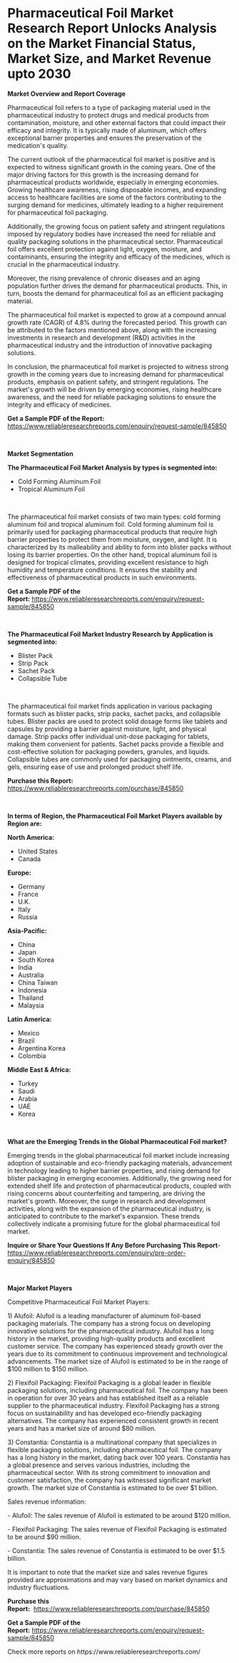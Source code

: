 <p><h1>Pharmaceutical Foil Market Research Report Unlocks Analysis on the Market Financial Status, Market Size, and Market Revenue upto 2030</h1></p><p><strong>Market Overview and Report Coverage</strong></p>
<p><p>Pharmaceutical foil refers to a type of packaging material used in the pharmaceutical industry to protect drugs and medical products from contamination, moisture, and other external factors that could impact their efficacy and integrity. It is typically made of aluminum, which offers exceptional barrier properties and ensures the preservation of the medication's quality.</p><p>The current outlook of the pharmaceutical foil market is positive and is expected to witness significant growth in the coming years. One of the major driving factors for this growth is the increasing demand for pharmaceutical products worldwide, especially in emerging economies. Growing healthcare awareness, rising disposable incomes, and expanding access to healthcare facilities are some of the factors contributing to the surging demand for medicines, ultimately leading to a higher requirement for pharmaceutical foil packaging.</p><p>Additionally, the growing focus on patient safety and stringent regulations imposed by regulatory bodies have increased the need for reliable and quality packaging solutions in the pharmaceutical sector. Pharmaceutical foil offers excellent protection against light, oxygen, moisture, and contaminants, ensuring the integrity and efficacy of the medicines, which is crucial in the pharmaceutical industry.</p><p>Moreover, the rising prevalence of chronic diseases and an aging population further drives the demand for pharmaceutical products. This, in turn, boosts the demand for pharmaceutical foil as an efficient packaging material.</p><p>The pharmaceutical foil market is expected to grow at a compound annual growth rate (CAGR) of 4.8% during the forecasted period. This growth can be attributed to the factors mentioned above, along with the increasing investments in research and development (R&D) activities in the pharmaceutical industry and the introduction of innovative packaging solutions.</p><p>In conclusion, the pharmaceutical foil market is projected to witness strong growth in the coming years due to increasing demand for pharmaceutical products, emphasis on patient safety, and stringent regulations. The market's growth will be driven by emerging economies, rising healthcare awareness, and the need for reliable packaging solutions to ensure the integrity and efficacy of medicines.</p></p>
<p><strong>Get a Sample PDF of the Report:</strong> <a href="https://www.reliableresearchreports.com/enquiry/request-sample/845850">https://www.reliableresearchreports.com/enquiry/request-sample/845850</a></p>
<p>&nbsp;</p>
<p><strong>Market Segmentation</strong></p>
<p><strong>The Pharmaceutical Foil Market Analysis by types is segmented into:</strong></p>
<p><ul><li>Cold Forming Aluminum Foil</li><li>Tropical Aluminum Foil</li></ul></p>
<p>&nbsp;</p>
<p><p>The pharmaceutical foil market consists of two main types: cold forming aluminum foil and tropical aluminum foil. Cold forming aluminum foil is primarily used for packaging pharmaceutical products that require high barrier properties to protect them from moisture, oxygen, and light. It is characterized by its malleability and ability to form into blister packs without losing its barrier properties. On the other hand, tropical aluminum foil is designed for tropical climates, providing excellent resistance to high humidity and temperature conditions. It ensures the stability and effectiveness of pharmaceutical products in such environments.</p></p>
<p><strong>Get a Sample PDF of the Report:</strong>&nbsp;<a href="https://www.reliableresearchreports.com/enquiry/request-sample/845850">https://www.reliableresearchreports.com/enquiry/request-sample/845850</a></p>
<p>&nbsp;</p>
<p><strong>The Pharmaceutical Foil Market Industry Research by Application is segmented into:</strong></p>
<p><ul><li>Blister Pack</li><li>Strip Pack</li><li>Sachet Pack</li><li>Collapsible Tube</li></ul></p>
<p>&nbsp;</p>
<p><p>The pharmaceutical foil market finds application in various packaging formats such as blister packs, strip packs, sachet packs, and collapsible tubes. Blister packs are used to protect solid dosage forms like tablets and capsules by providing a barrier against moisture, light, and physical damage. Strip packs offer individual unit-dose packaging for tablets, making them convenient for patients. Sachet packs provide a flexible and cost-effective solution for packaging powders, granules, and liquids. Collapsible tubes are commonly used for packaging ointments, creams, and gels, ensuring ease of use and prolonged product shelf life.</p></p>
<p><strong>Purchase this Report:</strong>&nbsp; <a href="https://www.reliableresearchreports.com/purchase/845850">https://www.reliableresearchreports.com/purchase/845850</a></p>
<p>&nbsp;</p>
<p><strong>In terms of Region, the Pharmaceutical Foil Market Players available by Region are:</strong></p>
<p>
    <p> <strong> North America: </strong>
        <ul>
            <li>United States</li>
            <li>Canada</li>
        </ul>
        </p> 
    <p> <strong> Europe: </strong>
        <ul>
            <li>Germany</li>
            <li>France</li>
            <li>U.K.</li>
            <li>Italy</li>
            <li>Russia</li>
        </ul>
        </p> 
    <p> <strong> Asia-Pacific: </strong>
        <ul>
            <li>China</li>
            <li>Japan</li>
            <li>South Korea</li>
            <li>India</li>
            <li>Australia</li>
            <li>China Taiwan</li>
            <li>Indonesia</li>
            <li>Thailand</li>
            <li>Malaysia</li>
        </ul>
        </p> 
    <p> <strong> Latin America: </strong>
        <ul>
            <li>Mexico</li>
            <li>Brazil</li>
            <li>Argentina Korea</li>
            <li>Colombia</li>
        </ul>
        </p> 
    <p> <strong> Middle East & Africa: </strong>
        <ul>
            <li>Turkey</li>
            <li>Saudi</li>
            <li>Arabia</li>
            <li>UAE</li>
            <li>Korea</li>
        </ul>
    </p>
    </p>
<p>&nbsp;</p>
<p><strong>What are the Emerging Trends in the Global Pharmaceutical Foil market?</strong></p>
<p><p>Emerging trends in the global pharmaceutical foil market include increasing adoption of sustainable and eco-friendly packaging materials, advancement in technology leading to higher barrier properties, and rising demand for blister packaging in emerging economies. Additionally, the growing need for extended shelf life and protection of pharmaceutical products, coupled with rising concerns about counterfeiting and tampering, are driving the market's growth. Moreover, the surge in research and development activities, along with the expansion of the pharmaceutical industry, is anticipated to contribute to the market's expansion. These trends collectively indicate a promising future for the global pharmaceutical foil market.</p></p>
<p><strong>Inquire or Share Your Questions If Any Before Purchasing This Report</strong>- <a href="https://www.reliableresearchreports.com/enquiry/pre-order-enquiry/845850">https://www.reliableresearchreports.com/enquiry/pre-order-enquiry/845850</a></p>
<p>&nbsp;</p>
<p><strong>Major Market Players</strong></p>
<p><p>Competitive Pharmaceutical Foil Market Players:</p><p>1) Alufoil: Alufoil is a leading manufacturer of aluminum foil-based packaging materials. The company has a strong focus on developing innovative solutions for the pharmaceutical industry. Alufoil has a long history in the market, providing high-quality products and excellent customer service. The company has experienced steady growth over the years due to its commitment to continuous improvement and technological advancements. The market size of Alufoil is estimated to be in the range of $100 million to $150 million.</p><p>2) Flexifoil Packaging: Flexifoil Packaging is a global leader in flexible packaging solutions, including pharmaceutical foil. The company has been in operation for over 30 years and has established itself as a reliable supplier to the pharmaceutical industry. Flexifoil Packaging has a strong focus on sustainability and has developed eco-friendly packaging alternatives. The company has experienced consistent growth in recent years and has a market size of around $80 million.</p><p>3) Constantia: Constantia is a multinational company that specializes in flexible packaging solutions, including pharmaceutical foil. The company has a long history in the market, dating back over 100 years. Constantia has a global presence and serves various industries, including the pharmaceutical sector. With its strong commitment to innovation and customer satisfaction, the company has witnessed significant market growth. The market size of Constantia is estimated to be over $1 billion.</p><p>Sales revenue information:</p><p>- Alufoil: The sales revenue of Alufoil is estimated to be around $120 million.</p><p>- Flexifoil Packaging: The sales revenue of Flexifoil Packaging is estimated to be around $90 million.</p><p>- Constantia: The sales revenue of Constantia is estimated to be over $1.5 billion.</p><p>It is important to note that the market size and sales revenue figures provided are approximations and may vary based on market dynamics and industry fluctuations.</p></p>
<p><strong>Purchase this Report:</strong>&nbsp;&nbsp;<a href="https://www.reliableresearchreports.com/purchase/845850">https://www.reliableresearchreports.com/purchase/845850</a></p>
<p></p>
<p><strong>Get a Sample PDF of the Report:</strong>&nbsp;<a href="https://www.reliableresearchreports.com/enquiry/request-sample/845850">https://www.reliableresearchreports.com/enquiry/request-sample/845850</a></p>
<p>Check more reports on https://www.reliableresearchreports.com/</p>